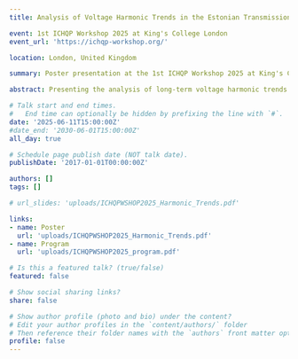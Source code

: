 ```yaml
---
title: Analysis of Voltage Harmonic Trends in the Estonian Transmission System

event: 1st ICHQP Workshop 2025 at King's College London
event_url: 'https://ichqp-workshop.org/'

location: London, United Kingdom

summary: Poster presentation at the 1st ICHQP Workshop 2025 at King's College London

abstract: Presenting the analysis of long-term voltage harmonic trends in the Estonian transmission system, including compliance with planning limits and identified trend developments.

# Talk start and end times.
#   End time can optionally be hidden by prefixing the line with `#`.
date: '2025-06-11T15:00:00Z'
#date_end: '2030-06-01T15:00:00Z'
all_day: true

# Schedule page publish date (NOT talk date).
publishDate: '2017-01-01T00:00:00Z'

authors: []
tags: []

# url_slides: 'uploads/ICHQPWSHOP2025_Harmonic_Trends.pdf'

links:
- name: Poster
  url: 'uploads/ICHQPWSHOP2025_Harmonic_Trends.pdf'
- name: Program
  url: 'uploads/ICHQPWSHOP2025_program.pdf'

# Is this a featured talk? (true/false)
featured: false

# Show social sharing links?
share: false

# Show author profile (photo and bio) under the content?
# Edit your author profiles in the `content/authors/` folder
# Then reference their folder names with the `authors` front matter option above
profile: false
---
```

